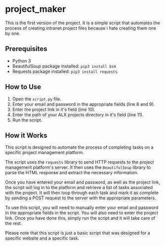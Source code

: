 # project_maker

This is the first version of the project. It is a simple script that automates the process of creating intranet project files because i hate creating them one by one.

## Prerequisites

- Python 3
- BeautifulSoup package installed: `pip3 install bs4`
- Requests package installed: `pip3 install requests`

## How to Use

1. Open the `script.py` file.
2. Enter your email and password in the appropriate fields (line 8 and 9).
3. Enter the project link in it's field (line 10).
4. Enter the path of your ALX projects directory in it's field (line 11).
5. Run the script.


## How it Works

This script is designed to automate the process of completing tasks on a specific project management platform. 

The script uses the `requests` library to send HTTP requests to the project management platform's server. It then uses the `BeautifulSoup` library to parse the HTML response and extract the necessary information.

Once you have entered your email and password, as well as the project link, the script will log in to the platform and retrieve a list of tasks associated with the project. It will then loop through each task and mark it as complete by sending a POST request to the server with the appropriate parameters.

To use this script, you will need to manually enter your email and password in the appropriate fields in the script. You will also need to enter the project link. Once you have done this, simply run the script and it will take care of the rest. 

Please note that this script is just a basic script that was designed for a specific website and a specific task.